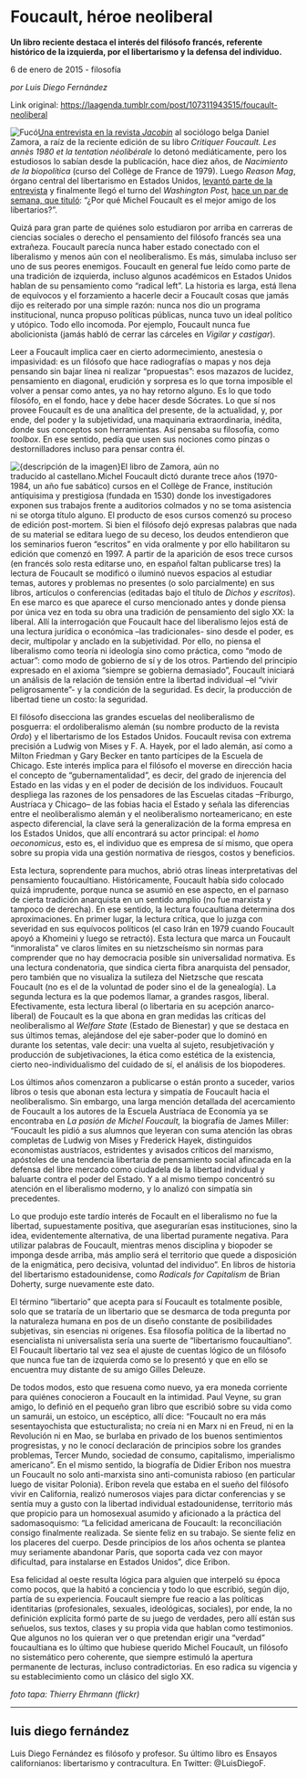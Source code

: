 # Foucault, héroe neoliberal

**Un libro reciente destaca el interés del filósofo francés, referente histórico de la izquierda, por el libertarismo y la defensa del individuo.**

6 de enero de 2015 - filosofía

_por Luis Diego Fernández_

Link original: https://laagenda.tumblr.com/post/107311943515/foucault-neoliberal

![Fucó](https://64.media.tumblr.com/ecd3eaf198a6b01a897313ddfa8fb35c/tumblr_inline_pjzy5rJYFg1t6q87u_500.jpg)[Una entrevista en la revista *Jacobin*](https://www.jacobinmag.com/2014/12/foucault-interview/) al sociólogo belga Daniel Zamora, a raíz de la reciente edición de su libro *Critiquer Foucault. Les annès 1980 et la tentation néolibérale* lo detonó mediáticamente, pero los estudiosos lo sabían desde la publicación, hace diez años, de *Nacimiento de la biopolítica* (curso del Collège de France de 1979). Luego *Reason* *Mag*, órgano central del libertarismo en Estados Unidos, [levantó parte de la entrevista](http://reason.com/blog/2014/12/10/concerned-leftists-rediscover-michel-fou) y finalmente llegó el turno del *Washington Post,* [hace un par de semana, que tituló](http://www.washingtonpost.com/posteverything/wp/2014/12/11/why-michel-foucault-is-the-libertarians-best-friend/): “¿Por qué Michel Foucault es el mejor amigo de los libertarios?”.

Quizá para gran parte de quiénes solo estudiaron por arriba en carreras de ciencias sociales o derecho el pensamiento del filósofo francés sea una extrañeza. Foucault parecía nunca haber estado conectado con el liberalismo y menos aún con el neoliberalismo. Es más, simulaba incluso ser uno de sus peores enemigos. Foucault en general fue leído como parte de  una tradición de izquierda, incluso algunos académicos en Estados Unidos hablan de su pensamiento como “radical left”. La historia es larga, está llena de equívocos y el forzamiento a hacerle decir a Foucault cosas que jamás dijo es reiterado por una simple razón: nunca nos dio un programa institucional, nunca propuso políticas públicas, nunca tuvo un ideal político y utópico. Todo ello incomoda. Por ejemplo, Foucault nunca fue abolicionista (jamás habló de cerrar las cárceles en *Vigilar y castigar*).

Leer a Foucault implica caer en cierto adormecimiento, anestesia o impasividad: es un filósofo que hace radiografías o mapas y nos deja pensando sin bajar línea ni realizar “propuestas”: esos mazazos de lucidez, pensamiento en diagonal, erudición y sorpresa es lo que torna imposible el volver a pensar como antes, ya no hay retorno alguno. Es lo que todo filosófo, en el fondo, hace y debe hacer desde Sócrates. Lo que sí nos provee Foucault es de una analítica del presente, de la actualidad, y, por ende, del poder y la subjetividad, una maquinaria extraordinaria, inédita, donde sus conceptos son herramientas. Así pensaba su filosofía, como *toolbox*. En ese sentido, pedía que usen sus nociones como pinzas o destornilladores incluso para pensar contra él.

![{descripción de la imagen}](https://64.media.tumblr.com/e5cf5cb17a8d2eafdb81259173cfa660/tumblr_inline_pjzy5rA38z1t6q87u_250.jpg)El libro de Zamora, aún no  
traducido al castellano.Michel Foucault dictó durante trece años (1970-1984, un año fue sabático) cursos en el Collège de France, institución antíquisima y prestigiosa (fundada en 1530) donde los investigadores exponen sus trabajos frente a auditorios colmados y no se toma asistencia ni se otorga título alguno. El producto de esos cursos comenzó su proceso de edición post-mortem. Si bien el filósofo dejó expresas palabras que nada de su material se editara luego de su deceso, los deudos entendieron que los seminarios fueron “escritos” en vida oralmente y por ello habilitaron su edición que comenzó en 1997. A partir de la aparición de esos trece cursos (en francés solo resta editarse uno, en español faltan publicarse tres) la lectura de Foucault se modificó o iluminó nuevos espacios al estudiar temas, autores y problemas no presentes (o solo parcialmente) en sus libros, artículos o conferencias (editadas bajo el título de *Dichos y escritos*). En ese marco es que aparece el curso mencionado antes y donde piensa por única vez en toda su obra una tradición de pensamiento del siglo XX: la liberal. Allí la interrogación que Foucault hace del liberalismo lejos está de una lectura jurídica o económica –las tradicionales- sino desde el poder, es decir, multipolar y anclado en la subjetividad. Por ello, no piensa el liberalismo como teoría ni ideología sino como práctica, como “modo de actuar”: como modo de gobierno de sí y de los otros. Partiendo del principio expresado en el axioma “siempre se gobierna demasiado”, Foucault iniciará un análisis de la relación de tensión entre la libertad individual –el “vivir peligrosamente”- y la condición de la seguridad. Es decir, la producción de libertad tiene un costo: la seguridad.

El filósofo disecciona las grandes escuelas del neoliberalismo de posguerra: el ordoliberalismo alemán (su nombre producto de la revista *Ordo*) y el libertarismo de los Estados Unidos. Foucault revisa con extrema precisión a Ludwig von Mises y F. A. Hayek, por el lado alemán, así como a Milton Friedman y Gary Becker en tanto partícipes de la Escuela de Chicago. Este interés implica para el filósofo el moverse en dirección hacia el concepto de “gubernamentalidad”, es decir, del grado de injerencia del Estado en las vidas y en el poder de decisión de los individuos. Foucault despliega las razones de los pensadores de las Escuelas citadas –Friburgo,  Austríaca y Chicago– de las fobias hacia el Estado y señala las diferencias entre el neoliberalismo alemán y el neoliberalismo norteamericano; en este aspecto diferencial, la clave será la generalización de la forma empresa en los Estados Unidos, que allí encontrará su actor principal: el *homo oeconomicus*, esto es, el individuo que es empresa de sí mismo, que opera sobre su propia vida una gestión normativa de riesgos, costos y beneficios.

Esta lectura, soprendente para muchos, abrió otras líneas interpretativas del pensamiento foucaultiano. Históricamente, Foucault había sido colocado quizá imprudente, porque nunca se asumió en ese aspecto, en el parnaso de cierta tradición anarquista en un sentido amplio (no fue marxista y tampoco de derecha). En ese sentido, la lectura foucaultiana determina dos aproximaciones. En primer lugar, la lectura crítica, que lo juzga con severidad en sus equívocos políticos (el caso Irán en 1979 cuando Foucault apoyó a Khomeini y luego se retractó). Esta lectura que marca un Foucault “inmoralista” ve claros límites en su nietzscheísmo sin normas para comprender que no hay democracia posible sin universalidad normativa. Es una lectura condenatoria, que sindica cierta fibra anarquista del pensador, pero también que no visualiza la sutileza del Nietzsche que rescata Foucault (no es el de la voluntad de poder sino el de la genealogía). La segunda lectura es la que podemos llamar, a grandes rasgos, liberal. Efectivamente, esta lectura liberal (o libertaria en su acepción anarco-liberal) de Foucault es la que abona en gran medidas las críticas del neoliberalismo al *Welfare State* (Estado de Bienestar) y que se destaca en sus últimos temas, alejándose del eje saber-poder que lo dominó en durante los setentas, vale decir: una vuelta al sujeto, resubjetivación y producción de subjetivaciones, la ética como estética de la existencia, cierto neo-individualismo del cuidado de sí, el análisis de los biopoderes.

Los últimos años comenzaron a publicarse o están pronto a suceder, varios libros o tesis que abonan esta lectura y simpatía de Foucault hacia el neoliberalismo. Sin embargo, una larga mención detallada del acercamiento de Foucault a los autores de la Escuela Austríaca de Economía ya se encontraba en *La pasión de Michel Foucault,* la biografía de James Miller: “Foucault les pidió a sus alumnos que leyeran con suma atención las obras completas de Ludwig von Mises y Frederick Hayek, distinguidos economistas austríacos, estridentes y avisados críticos del marxismo, apóstoles de una tendencia libertaria de pensamiento social afincada en la defensa del libre mercado como ciudadela de la libertad indvidual y baluarte contra el poder del Estado. Y a al mismo tiempo concentró su atención en el liberalismo moderno, y lo analizó con simpatía sin precedentes.

Lo que produjo este tardío interés de Focault en el liberalismo no fue la libertad, supuestamente positiva, que asegurarían esas instituciones, sino la idea, evidentemente alternativa, de una libertad puramente negativa. Para utilizar palabras de Foucault, mientras menos disciplina y biopoder se imponga desde arriba, más amplio será el territorio que quede a disposición de la enigmática, pero decisiva, voluntad del individuo”. En libros de historia del libertarismo estadounidense, como *Radicals for Capitalism* de Brian Doherty, surge nuevamente este dato.

El término “libertario” que acepta para sí Foucault es totalmente posible, solo que se trataría de un libertario que se desmarca de toda pregunta por la naturaleza humana en pos de un diseño constante de posibilidades subjetivas, sin esencias ni orígenes. Esa filosofía política de la libertad no esencialista ni universalista sería una suerte de “libertarismo foucaultiano”. El Foucault libertario tal vez sea el ajuste de cuentas lógico de un filósofo que nunca fue tan de izquierda como se lo presentó y que en ello se encuentra muy distante de su amigo Gilles Deleuze.

De todos modos, esto que resuena como nuevo, ya era moneda corriente para quiénes conocieron a Foucault en la intimidad. Paul Veyne, su gran amigo, lo definió en el pequeño gran libro que escribió sobre su vida como un samurái, un estoico, un escéptico, allí dice: “Foucault no era más sesentayochista que estucturalista; no creía ni en Marx ni en Freud, ni en la Revolución ni en Mao, se burlaba en privado de los buenos sentimientos progresistas, y no le conocí declaración de principios sobre los grandes problemas, Tercer Mundo, sociedad de consumo, capitalismo, imperialismo americano”. En el mismo sentido, la biografía de Didier Eribon nos muestra un Foucault no solo anti-marxista sino anti-comunista rabioso (en particular luego de visitar Polonia). Eribon revela que estaba en el sueño del filósofo vivir en California, realizó numerosos viajes para dictar conferencias y se sentía muy a gusto con la libertad individual estadounidense, territorio más que propicio para un homosexual asumido y aficionado a la práctica del sadomasoquismo: “La felicidad americana de Foucault: la reconciliación consigo finalmente realizada. Se siente feliz en su trabajo. Se siente feliz en los placeres del cuerpo. Desde principios de los años ochenta se plantea muy seriamente abandonar París, que soporta cada vez con mayor dificultad, para instalarse en Estados Unidos”, dice Eribon.

Esa felicidad al oeste resulta lógica para alguien que interpeló su época como pocos, que la habitó a conciencia y todo lo que escribió, según dijo, partía de su experiencia. Foucault siempre fue reacio a las políticas identitarias (profesionales, sexuales, ideológicas, sociales), por ende, la no definición explícita formó parte de su juego de verdades, pero allí están sus señuelos, sus textos, clases y su propia vida que hablan como testimonios. Que algunos no los quieran ver o que pretendan erigir una “verdad” foucaultiana es lo último que hubiese querido Michel Foucault, un filósofo no sistemático pero coherente, que siempre estimuló la apertura permanente de lecturas, incluso contradictorias. En eso radica su vigencia y su establecimiento como un clásico del siglo XX.

*foto tapa: Thierry Ehrmann (flickr)*



---

luis diego fernández
--------------------

Luis Diego Fernández es filósofo y profesor. Su último libro es Ensayos californianos: libertarismo y contracultura. En Twitter: @LuisDiegoF.

